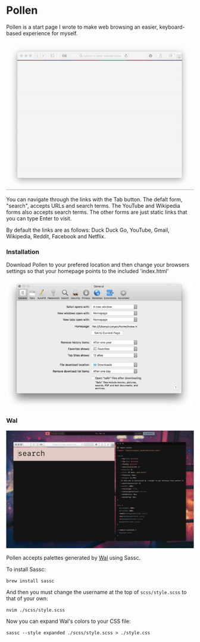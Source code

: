 # Pollen

Pollen is a start page I wrote to make web browsing an easier, keyboard-based experience for myself.

![Screenshot](screenshot.gif)

You can navigate through the links with the Tab button.  The defalt form, "search", accepts URLs and search terms.  The YouTube and Wikipedia forms also accepts search terms.  The other forms are just static links that you can type Enter to visit.

By default the links are as follows:  Duck Duck Go, YouTube, Gmail, Wikipedia, Reddit, Facebook and Netflix. 

### Installation

Download Pollen to your prefered location and then change your browsers settings so that your homepage points to the included 'index.html'

![Safari Instructions](safari.jpg)

### Wal

![Wal Screenshot](wal.jpg)

Pollen accepts palettes generated by [Wal](https://github.com/dylanaraps/pywal) using Sassc.

To install Sassc:

```
brew install sassc
```
  
And then you must change the username at the top of `scss/style.scss` to that of your own:

```
nvim ./scss/style.scss
```
  
Now you can expand Wal's colors to your CSS file:

```
sassc --style expanded ./scss/style.scss > ./style.css 
```
